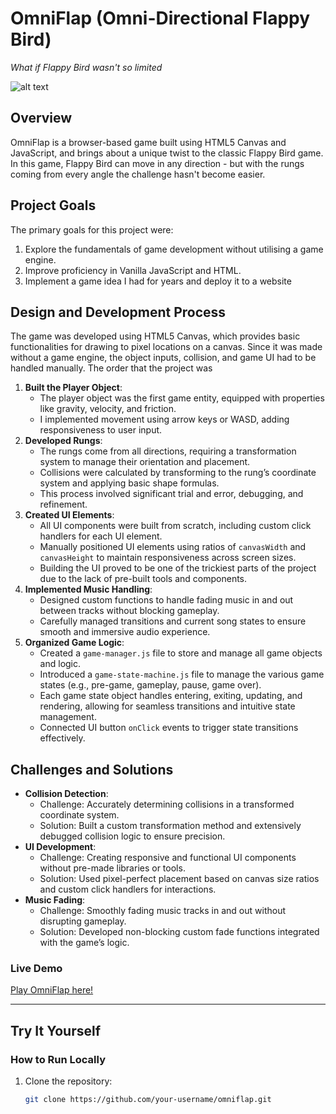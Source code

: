 # OmniFlap (Omni-Directional Flappy Bird)

*What if Flappy Bird wasn't so limited*

![alt text](https://github.com/briansheldon1/OmniFlap/assets/nongame/readme_topimg.png "Logo Title Text 1")

## Overview

OmniFlap is a browser-based game built using HTML5 Canvas and JavaScript, and brings about a unique twist to the classic Flappy Bird game. In this game, Flappy Bird can move in any direction - but with the rungs coming from every angle the challenge hasn't become easier.  


## Project Goals

The primary goals for this project were:  
1. Explore the fundamentals of game development without utilising a game engine.  
2. Improve proficiency in Vanilla JavaScript and HTML.  
3. Implement a game idea I had for years and deploy it to a website


## Design and Development Process
The game was developed using HTML5 Canvas, which provides basic functionalities for drawing to pixel locations on a canvas. Since it was made without a game engine, the object inputs, collision, and game UI had to be handled manually. The order that the project was   
1. **Built the Player Object**:  
   - The player object was the first game entity, equipped with properties like gravity, velocity, and friction.  
   - I implemented movement using arrow keys or WASD, adding responsiveness to user input.  
2. **Developed Rungs**:  
   - The rungs come from all directions, requiring a transformation system to manage their orientation and placement.  
   - Collisions were calculated by transforming to the rung’s coordinate system and applying basic shape formulas.  
   - This process involved significant trial and error, debugging, and refinement.  
3. **Created UI Elements**:  
   - All UI components were built from scratch, including custom click handlers for each UI element.  
   - Manually positioned UI elements using ratios of `canvasWidth` and `canvasHeight` to maintain responsiveness across screen sizes.  
   - Building the UI proved to be one of the trickiest parts of the project due to the lack of pre-built tools and components.  
4. **Implemented Music Handling**:  
   - Designed custom functions to handle fading music in and out between tracks without blocking gameplay.  
   - Carefully managed transitions and current song states to ensure smooth and immersive audio experience.  
5. **Organized Game Logic**:  
   - Created a `game-manager.js` file to store and manage all game objects and logic.  
   - Introduced a `game-state-machine.js` file to manage the various game states (e.g., pre-game, gameplay, pause, game over).  
   - Each game state object handles entering, exiting, updating, and rendering, allowing for seamless transitions and intuitive state management.  
   - Connected UI button `onClick` events to trigger state transitions effectively.  

## Challenges and Solutions
- **Collision Detection**:  
  - Challenge: Accurately determining collisions in a transformed coordinate system.  
  - Solution: Built a custom transformation method and extensively debugged collision logic to ensure precision.  
- **UI Development**:  
  - Challenge: Creating responsive and functional UI components without pre-made libraries or tools.  
  - Solution: Used pixel-perfect placement based on canvas size ratios and custom click handlers for interactions.  
- **Music Fading**:  
  - Challenge: Smoothly fading music tracks in and out without disrupting gameplay.  
  - Solution: Developed non-blocking custom fade functions integrated with the game’s logic.  


### Live Demo
[Play OmniFlap here!](http://skillsagelearn.com/omniflap)  

---

## Try It Yourself

### How to Run Locally
1. Clone the repository:  
   ```bash
   git clone https://github.com/your-username/omniflap.git
